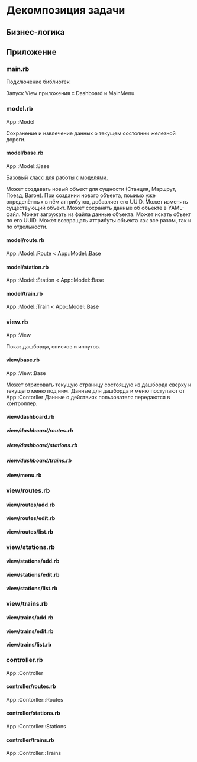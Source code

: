 # Декомпозиция задачи

## Бизнес-логика

## Приложение

### main.rb

Подключение библиотек

Запуск View приложения с Dashboard и MainMenu.

### model.rb

App::Model

Сохранение и извлечение данных о текущем состоянии железной дороги.

#### model/base.rb

App::Model::Base

Базовый класс для работы с моделями.

Может создавать новый объект для сущности (Станция, Маршрут, Поезд, Вагон).
При создании нового объекта, помимо уже определённых в нём аттрибутов, добавляет его UUID.
Может изменять существующий объект.
Может сохранять данные об объекте в YAML-файл.
Может загружать из файла данные объекта.
Может искать объект по его UUID.
Может возвращать аттрибуты объекта как все разом, так и по отдельности.

#### model/route.rb

App::Model::Route < App::Model::Base

#### model/station.rb

App::Model::Station < App::Model::Base

#### model/train.rb

App::Model::Train < App::Model::Base

### view.rb

App::View

Показ дашборда, списков и инпутов.

#### view/base.rb

App::View::Base

Может отрисовать текущую страницу состоящую из дашборда сверху и текущего меню под ним.
Данные для дашборда и меню поступают от App::Contorller
Данные о действиях пользователя передаются в контроллер.

#### view/dashboard.rb

##### view/dashboard/routes.rb

##### view/dashboard/stations.rb

##### view/dashboard/trains.rb

#### view/menu.rb 

### view/routes.rb

#### view/routes/add.rb

#### view/routes/edit.rb

#### view/routes/list.rb

### view/stations.rb

#### view/stations/add.rb

#### view/stations/edit.rb

#### view/stations/list.rb

### view/trains.rb

#### view/trains/add.rb

#### view/trains/edit.rb

#### view/trains/list.rb

### controller.rb

App::Controller

#### controller/routes.rb

App::Contorller::Routes

#### controller/stations.rb

App::Contorller::Stations

#### controller/trains.rb

App::Controller::Trains
